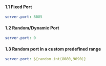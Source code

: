 #### 1.1 Fixed Port

```yaml
server.port: 8085
```

#### 1.2 Random/Dynamic Port

```yaml
server.port: 0
```

#### 1.3 Random port in a custom predefined range

```yaml
server.port: ${random.int(8080,9090)}
```